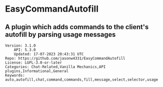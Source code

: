 # EasyCommandAutofill
## A plugin which adds commands to the client's autofill by parsing usage messages
```properties
Version: 3.1.0
    API: 5.3.0
    Updated: 17-07-2023 20:43:31 UTC
Repo: https://github.com/jasonw4331/EasyCommandAutofill
License: LGPL-3.0-or-later
Categories: Chat-Related,Vanilla Mechanics,API plugins,Informational,General
Keywords: auto,autofill,chat,command,commands,fill,message,select,selector,usage
```